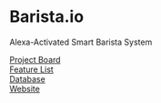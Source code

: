 # Barista.io
Alexa-Activated Smart Barista System 

[Project Board](https://share.clickup.com/b/h/4-4675226-2/0b6b1e084a7327a)  
[Feature List]()  
[Database]()  
[Website]()  
